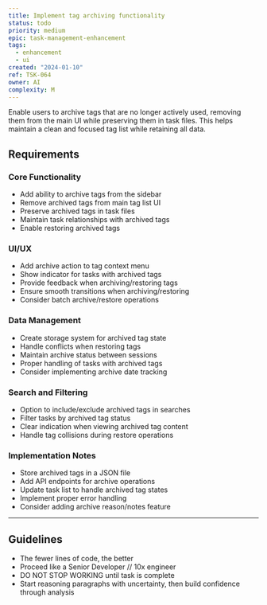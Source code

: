 ```yaml
---
title: Implement tag archiving functionality
status: todo
priority: medium
epic: task-management-enhancement
tags:
  - enhancement
  - ui
created: "2024-01-10"
ref: TSK-064
owner: AI
complexity: M
---
```


Enable users to archive tags that are no longer actively used, removing them from the main UI while preserving them in task files. This helps maintain a clean and focused tag list while retaining all data.

## Requirements

### Core Functionality

- Add ability to archive tags from the sidebar
- Remove archived tags from main tag list UI
- Preserve archived tags in task files
- Maintain task relationships with archived tags
- Enable restoring archived tags

### UI/UX

- Add archive action to tag context menu
- Show indicator for tasks with archived tags
- Provide feedback when archiving/restoring tags
- Ensure smooth transitions when archiving/restoring
- Consider batch archive/restore operations

### Data Management

- Create storage system for archived tag state
- Handle conflicts when restoring tags
- Maintain archive status between sessions
- Proper handling of tasks with archived tags
- Consider implementing archive date tracking

### Search and Filtering

- Option to include/exclude archived tags in searches
- Filter tasks by archived tag status
- Clear indication when viewing archived tag content
- Handle tag collisions during restore operations

### Implementation Notes

- Store archived tags in a JSON file
- Add API endpoints for archive operations
- Update task list to handle archived tag states
- Implement proper error handling
- Consider adding archive reason/notes feature

---

## Guidelines

- The fewer lines of code, the better
- Proceed like a Senior Developer // 10x engineer
- DO NOT STOP WORKING until task is complete
- Start reasoning paragraphs with uncertainty, then build confidence through analysis
